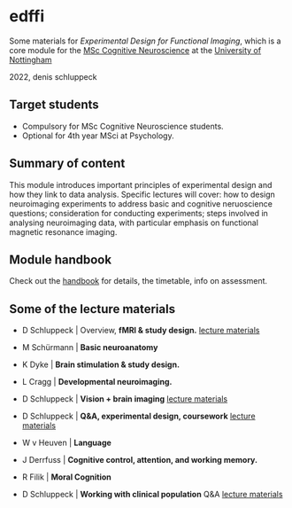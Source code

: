 # edffi

Some materials for *Experimental Design for Functional Imaging*, which is a core module for the [MSc Cognitive Neuroscience](https://www.nottingham.ac.uk/pgstudy/course/taught/cognitive-neuroscience-msc?gclid=CjwKCAjwwo-WBhAMEiwAV4dybRN24hVkXjQx91s85x1KVSwTjH49QbX7YhlWi6UGAriHHpK1pWMkERoCuoAQAvD_BwE) at the [University of Nottingham](https://www.nottingham.ac.uk/psychology/)

2022, denis schluppeck


## Target students

- Compulsory for MSc Cognitive Neuroscience students. 
- Optional for 4th year MSci at Psychology. 

## Summary of content

This module introduces important principles of experimental design and how they link to data analysis. Specific lectures will cover: how to design neuroimaging experiments to address basic and cognitive neruoscience questions; consideration for conducting experiments; steps involved in analysing neuroimaging data, with particular emphasis on functional magnetic resonance imaging.

## Module handbook

Check out the [handbook](00-handbook/handbook.md) for details, the timetable, info on assessment.

## Some of the lecture materials

- D Schluppeck | Overview, **fMRI & study design.** [lecture materials](schluppeck-design/lecture.md)

- M Schürmann  | **Basic neuroanatomy**
- K Dyke       | **Brain stimulation & study design.**
- L Cragg      | **Developmental neuroimaging.**

- D Schluppeck | **Vision + brain imaging** [lecture materials](schluppeck-vision/lecture.md)
- D Schluppeck | **Q&A, experimental design, coursework** [lecture materials](schluppeck-design-q+a/lecture.md)

- W v Heuven   | **Language**
- J Derrfuss   | **Cognitive control, attention, and working memory.** 
- R Filik      | **Moral Cognition**

- D Schluppeck | **Working with clinical population** Q&A [lecture materials](schluppeck-clinical/lecture.md)



